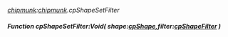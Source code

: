 _[chipmunk](../../modules/chipmunk/chipmunk-module.md):[chipmunk](../../modules/chipmunk/chipmunk-module.md).cpShapeSetFilter_
##### Function cpShapeSetFilter:Void( shape:[cpShape](../../modules/chipmunk/chipmunk-cpshape.md),filter:[cpShapeFilter](../../modules/chipmunk/chipmunk-cpshapefilter.md) )
